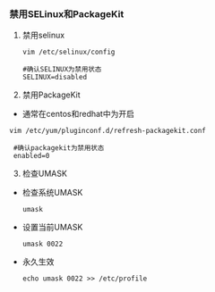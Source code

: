 ### 禁用SELinux和PackageKit

1. 禁用selinux

   ```
   vim /etc/selinux/config

   #确认SELINUX为禁用状态
   SELINUX=disabled
   ```

2. 禁用PackageKit

  * 通常在centos和redhat中为开启
  
  ```
  vim /etc/yum/pluginconf.d/refresh-packagekit.conf
  
   #确认packagekit为禁用状态
   enabled=0
  ```

3. 检查UMASK 

  - 检查系统UMASK
  
    `umask`

  - 设置当前UMASK
  
    `umask 0022`
    
  - 永久生效
  
    `echo umask 0022 >> /etc/profile`


